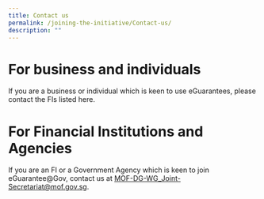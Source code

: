 ```yaml
---
title: Contact us
permalink: /joining-the-initiative/Contact-us/
description: ""
---
```




# For business and individuals
If you are a business or individual which is keen to use eGuarantees, please contact the FIs listed here.

# For Financial Institutions and Agencies
If you are an FI or a Government Agency which is keen to join eGuarantee@Gov, contact us at MOF-DG-WG_Joint-Secretariat@mof.gov.sg.